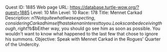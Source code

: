 Quest ID: 1885
Web page URL: https://database.turtle-wow.org/?quest=1885
Level: 10
Min Level: 10
Race: 178
Title: Mennet Carkad
Description: $n? Not quite what I was expecting, considering Carkad himself has taken an interest to you. Looks can be deceiving though, right?$b$bEither way, you should go see him as soon as possible. You wouldn't want to know what happened to the last few that chose to ignore his summons.
Objective: Speak with Mennet Carkad in the Rogues' Quarter of the Undercity.
